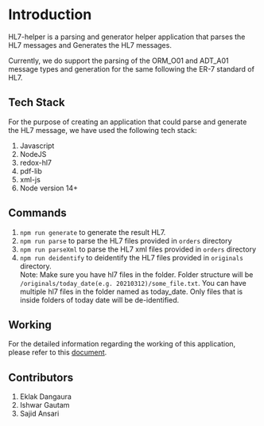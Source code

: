 # Introduction

HL7-helper is a parsing and generator helper application that parses the HL7 messages and Generates the HL7 messages.

Currently, we do support the parsing of the ORM_O01 and ADT_A01 message types and generation for the same following the ER-7 standard of HL7.

## Tech Stack

For the purpose of creating an application that could parse and generate the HL7 message, we have used the following tech stack:

1. Javascript
2. NodeJS
3. redox-hl7
4. pdf-lib
5. xml-js
6. Node version 14+

## Commands

1. `npm run generate` to generate the result HL7.
2. `npm run parse` to parse the HL7 files provided in `orders` directory
3. `npm run parseXml` to parse the HL7 xml files provided in `orders` directory
4. `npm run deidentify` to deidentify the HL7 files provided in `originals` directory. <br>
   Note: Make sure you have hl7 files in the folder. Folder structure will be `/originals/today_date(e.g. 20210312)/some_file.txt`. You can have multiple hl7 files in the folder named as today_date. Only files that is inside folders of today date will be de-identified.

## Working

For the detailed information regarding the working of this application, please refer to this [document](https://docs.google.com/document/d/1VXymZ-7oscRI2KadyqDcqQnVTMKUs76xY4T9XZ4m9hw).

## Contributors

1. Eklak Dangaura
2. Ishwar Gautam
3. Sajid Ansari
